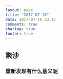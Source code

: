 ```yaml
---
layout: page
title: "2017-07-16"
date: 2017-07-16 23:17
comments: true
sharing: true
footer: true
---
```


## 聚沙

### 重新发现有什么意义呢
